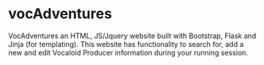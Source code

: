 # vocAdventures

VocAdventures an HTML, JS/Jquery website built with Bootstrap, Flask and Jinja (for templating).
This website has functionality to search for, add a new and edit Vocaloid Producer information during your running session.
